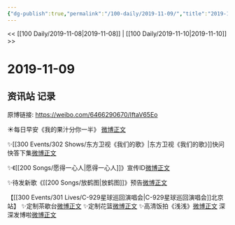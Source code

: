 ```yaml
---
{"dg-publish":true,"permalink":"/100-daily/2019-11-09/","title":"2019-11-09"}
---
```



<< [[100 Daily/2019-11-08\|2019-11-08]] | [[100 Daily/2019-11-10\|2019-11-10]] >>

# 2019-11-09

## 资讯站 记录

原博链接: https://weibo.com/6466290670/IftaV65Eo

☀️每日早安《我的果汁分你一半》
[微博正文](https://m.weibo.cn/6466290670/4436637808918099)

✨[[300 Events/302 Shows/东方卫视《我们的歌》\|东方卫视《我们的歌》]]快问快答下集[微博正文](https://m.weibo.cn/6466290670/4436673477285676)

✨《[[200 Songs/愿得一心人\|愿得一心人]]》宣传ID[微博正文](https://m.weibo.cn/6466290670/4436678674473555)

✨待发新歌《[[200 Songs/放鹤图\|放鹤图]]》预告[微博正文](https://m.weibo.cn/6466290670/4436788657614141)

【[[300 Events/301 Lives/C-929星球巡回演唱会\|C-929星球巡回演唱会]]北京站】
✨定制茶歇台[微博正文](https://m.weibo.cn/5516625428/4436684723176531)
✨定制花篮[微博正文](https://m.weibo.cn/5516625428/4436693467846676)
✨高清饭拍《浅浅》[微博正文](https://m.weibo.cn/5516625428/4436864100572709)
深深发博啦[微博正文](https://m.weibo.cn/6466290670/4436834119494998)
